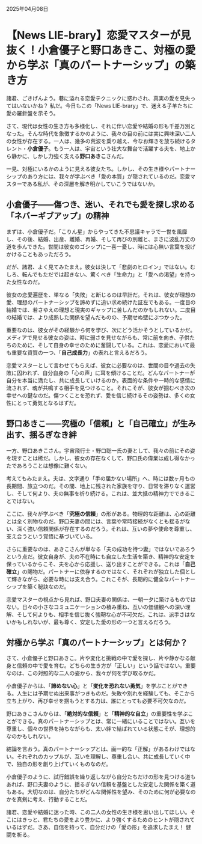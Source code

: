 2025年04月08日

# 【News LIE-brary】恋愛マスターが見抜く！小倉優子と野口あきこ、対極の愛から学ぶ「真のパートナーシップ」の築き方

諸君、ごきげんよう。巷に溢れる恋愛テクニックに惑わされ、真実の愛を見失ってはいないかね？ 私だ。今日もこの「News LIE-brary」で、迷える子羊たちに愛の羅針盤を示そう。

さて、現代は女性の生き方も多様化し、それに伴い恋愛や結婚の形も千差万別となった。そんな時代を象徴するかのように、我々の目の前には実に興味深い二人の女性が存在する。一人は、幾多の荒波を乗り越え、今なお輝きを放ち続けるタレント・**小倉優子**。もう一人は、宇宙という壮大な舞台で活躍する夫を、地上から静かに、しかし力強く支える**野口あきこ**さんだ。

一見、対極にいるかのように見える彼女たち。しかし、その生き様やパートナーシップのあり方には、我々が学ぶべき「愛の本質」が隠されているのだ。恋愛マスターである私が、その深層を解き明かしていこうではないか。

## 小倉優子――傷つき、迷い、それでも愛を探し求める「ネバーギブアップ」の精神

まずは、小倉優子だ。「こりん星」からやってきた不思議キャラで一世を風靡し、その後、結婚、出産、離婚、再婚、そして再びの別離と、まさに波乱万丈の道を歩んできた。世間は彼女のゴシップに一喜一憂し、時には心無い言葉を投げかけることもあっただろう。

だが、諸君、よく見てみたまえ。彼女は決して「悲劇のヒロイン」ではない。むしろ、転んでもただでは起きない、驚くべき「生命力」と「愛への渇望」を持った女性なのだ。

彼女の恋愛遍歴を、単なる「失敗」と断じるのは早計だ。それは、彼女が理想の愛、理想のパートナーシップを諦めずに追い求め続けた証左でもある。一度目の結婚では、若さゆえの理想と現実のギャップに苦しんだのかもしれない。二度目の結婚では、より成熟した関係を望んだものの、予期せぬ壁にぶつかった。

重要なのは、彼女がその経験から何を学び、次にどう活かそうとしているかだ。メディアで見せる彼女の姿は、時に弱さを見せながらも、常に前を向き、子供たちのために、そして自身の幸せのために奮闘している。これは、恋愛において最も重要な資質の一つ、「**自己成長力**」の表れと言えるだろう。

恋愛マスターとして言わせてもらえば、彼女に必要なのは、世間の目や過去の失敗に囚われず、自分自身の「心の声」に耳を傾けることだ。どんなパートナーが自分を本当に満たし、共に成長していけるのか。表面的な条件や一時的な感情に流されず、魂が共鳴する相手を見つけること。それこそが、彼女が掴むべき次の幸せへの鍵なのだ。傷つくことを恐れず、愛を信じ続けるその姿勢は、多くの女性にとって勇気となるはずだ。

## 野口あきこ――究極の「信頼」と「自己確立」が生み出す、揺るぎなき絆

一方、野口あきこさん。宇宙飛行士・野口聡一氏の妻として、我々の前にその姿を現すことは稀だ。しかし、彼女の存在なくして、野口氏の偉業は成し得なかったであろうことは想像に難くない。

考えてもみたまえ。夫は、文字通り「手の届かない場所」へ、時には数ヶ月もの長期間、旅立つのだ。その間、地上に残された家族を守り、日常を滞りなく運営し、そして何より、夫の無事を祈り続ける。これは、並大抵の精神力でできることではない。

ここに、我々が学ぶべき「**究極の信頼**」の形がある。物理的な距離は、心の距離とは全く別物なのだ。野口夫妻の間には、言葉や常時接続がなくとも揺るがない、深く強い信頼関係が存在するのだろう。それは、互いの夢や使命を尊重し、支え合うという覚悟に基づいている。

さらに重要なのは、あきこさんが単なる「夫の成功を待つ妻」ではないであろうという点だ。彼女自身が、夫の不在時にも自立した生活を築き、精神的な安定を保っているからこそ、夫を心から応援し、送り出すことができる。これは「**自己確立**」の賜物だ。パートナーに依存するのではなく、それぞれが独立した個として輝きながら、必要な時には支え合う。これこそが、長期的に健全なパートナーシップを築く秘訣なのだ。

恋愛マスターの視点から見れば、野口夫妻の関係は、一朝一夕に築けるものではない。日々の小さなコミュニケーションの積み重ね、互いの価値観への深い理解、そして何よりも、相手を信じ抜く強靭な心が不可欠だ。これは、派手さはないかもしれないが、最も尊く、安定した愛の形の一つと言えるだろう。

## 対極から学ぶ「真のパートナーシップ」とは何か？

さて、小倉優子と野口あきこ。片や変化と挑戦の中で愛を探し、片や静かなる献身と信頼の中で愛を育む。どちらの生き方が「正しい」という話ではない。重要なのは、この対照的な二人の姿から、我々が何を学び取るかだ。

小倉優子からは、「**諦めない心**」と「**変化を恐れない勇気**」を学ぶことができる。人生には予期せぬ出来事がつきものだ。失敗や別れを経験しても、そこから立ち上がり、再び幸せを掴もうとする力は、誰にとっても必要不可欠なのだ。

野口あきこさんからは、「**絶対的な信頼**」と「**精神的な自立**」の重要性を学ぶことができる。真のパートナーシップとは、常に一緒にいることではない。互いを尊重し、個々の世界を持ちながらも、太い絆で結ばれている状態こそが、理想的なのかもしれない。

結論を言おう。真のパートナーシップとは、画一的な「正解」があるわけではない。それぞれのカップルが、互いを理解し、尊重し合い、共に成長していく中で、独自の形を創り上げていくものなのだ。

小倉優子のように、試行錯誤を繰り返しながら自分たちだけの形を見つける道もあれば、野口夫妻のように、揺るぎない信頼を基盤とした安定した関係を築く道もある。大切なのは、自分たちがどんな関係性を望み、そのために何が必要なのかを真剣に考え、行動することだ。

諸君、恋愛や結婚に迷った時、この二人の女性の生き様を思い出してほしい。そこにはきっと、君たちの愛をより豊かに、より強くするためのヒントが隠されているはずだ。さあ、自信を持って、自分だけの「愛の形」を追求したまえ！ 健闘を祈る。